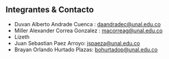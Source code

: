 ## Integrantes & Contacto

- Duvan Alberto Andrade Cuenca : daandradec@unal.edu.co
- Miller Alexander Correa Gonzalez : macorreag@unal.edu.co
- Lizeth
- Juan Sebastian Paez Arroyo: jspaeza@unal.edu.co 
- Brayan Orlando Hurtado Plazas: bohurtadop@unal.edu.co